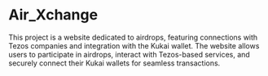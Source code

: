 # Air_Xchange
This project is a website dedicated to airdrops, featuring connections with Tezos companies and integration with the Kukai wallet. The website allows users to participate in airdrops, interact with Tezos-based services, and securely connect their Kukai wallets for seamless transactions.
